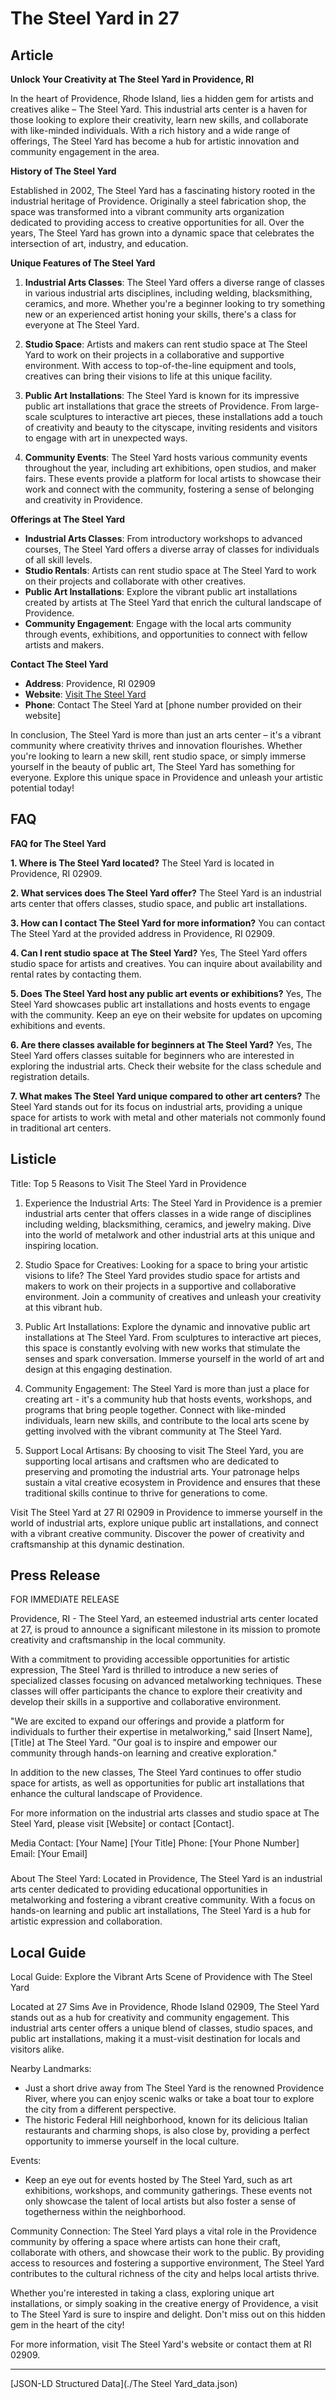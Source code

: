 # The Steel Yard in 27

## Article
**Unlock Your Creativity at The Steel Yard in Providence, RI**

In the heart of Providence, Rhode Island, lies a hidden gem for artists and creatives alike – The Steel Yard. This industrial arts center is a haven for those looking to explore their creativity, learn new skills, and collaborate with like-minded individuals. With a rich history and a wide range of offerings, The Steel Yard has become a hub for artistic innovation and community engagement in the area.

**History of The Steel Yard**

Established in 2002, The Steel Yard has a fascinating history rooted in the industrial heritage of Providence. Originally a steel fabrication shop, the space was transformed into a vibrant community arts organization dedicated to providing access to creative opportunities for all. Over the years, The Steel Yard has grown into a dynamic space that celebrates the intersection of art, industry, and education.

**Unique Features of The Steel Yard**

1. **Industrial Arts Classes**: The Steel Yard offers a diverse range of classes in various industrial arts disciplines, including welding, blacksmithing, ceramics, and more. Whether you're a beginner looking to try something new or an experienced artist honing your skills, there's a class for everyone at The Steel Yard.

2. **Studio Space**: Artists and makers can rent studio space at The Steel Yard to work on their projects in a collaborative and supportive environment. With access to top-of-the-line equipment and tools, creatives can bring their visions to life at this unique facility.

3. **Public Art Installations**: The Steel Yard is known for its impressive public art installations that grace the streets of Providence. From large-scale sculptures to interactive art pieces, these installations add a touch of creativity and beauty to the cityscape, inviting residents and visitors to engage with art in unexpected ways.

4. **Community Events**: The Steel Yard hosts various community events throughout the year, including art exhibitions, open studios, and maker fairs. These events provide a platform for local artists to showcase their work and connect with the community, fostering a sense of belonging and creativity in Providence.

**Offerings at The Steel Yard**

- **Industrial Arts Classes**: From introductory workshops to advanced courses, The Steel Yard offers a diverse array of classes for individuals of all skill levels.
- **Studio Rentals**: Artists can rent studio space at The Steel Yard to work on their projects and collaborate with other creatives.
- **Public Art Installations**: Explore the vibrant public art installations created by artists at The Steel Yard that enrich the cultural landscape of Providence.
- **Community Engagement**: Engage with the local arts community through events, exhibitions, and opportunities to connect with fellow artists and makers.

**Contact The Steel Yard**

- **Address**: Providence, RI 02909
- **Website**: [Visit The Steel Yard](www.thesteelyard.org)
- **Phone**: Contact The Steel Yard at [phone number provided on their website]

In conclusion, The Steel Yard is more than just an arts center – it's a vibrant community where creativity thrives and innovation flourishes. Whether you're looking to learn a new skill, rent studio space, or simply immerse yourself in the beauty of public art, The Steel Yard has something for everyone. Explore this unique space in Providence and unleash your artistic potential today!

## FAQ
**FAQ for The Steel Yard**

**1. Where is The Steel Yard located?**
   The Steel Yard is located in Providence, RI 02909.

**2. What services does The Steel Yard offer?**
   The Steel Yard is an industrial arts center that offers classes, studio space, and public art installations.

**3. How can I contact The Steel Yard for more information?**
   You can contact The Steel Yard at the provided address in Providence, RI 02909.

**4. Can I rent studio space at The Steel Yard?**
   Yes, The Steel Yard offers studio space for artists and creatives. You can inquire about availability and rental rates by contacting them.

**5. Does The Steel Yard host any public art events or exhibitions?**
   Yes, The Steel Yard showcases public art installations and hosts events to engage with the community. Keep an eye on their website for updates on upcoming exhibitions and events. 

**6. Are there classes available for beginners at The Steel Yard?**
   Yes, The Steel Yard offers classes suitable for beginners who are interested in exploring the industrial arts. Check their website for the class schedule and registration details.

**7. What makes The Steel Yard unique compared to other art centers?**
   The Steel Yard stands out for its focus on industrial arts, providing a unique space for artists to work with metal and other materials not commonly found in traditional art centers.

## Listicle
Title: Top 5 Reasons to Visit The Steel Yard in Providence

1. Experience the Industrial Arts: The Steel Yard in Providence is a premier industrial arts center that offers classes in a wide range of disciplines including welding, blacksmithing, ceramics, and jewelry making. Dive into the world of metalwork and other industrial arts at this unique and inspiring location.

2. Studio Space for Creatives: Looking for a space to bring your artistic visions to life? The Steel Yard provides studio space for artists and makers to work on their projects in a supportive and collaborative environment. Join a community of creatives and unleash your creativity at this vibrant hub.

3. Public Art Installations: Explore the dynamic and innovative public art installations at The Steel Yard. From sculptures to interactive art pieces, this space is constantly evolving with new works that stimulate the senses and spark conversation. Immerse yourself in the world of art and design at this engaging destination.

4. Community Engagement: The Steel Yard is more than just a place for creating art - it's a community hub that hosts events, workshops, and programs that bring people together. Connect with like-minded individuals, learn new skills, and contribute to the local arts scene by getting involved with the vibrant community at The Steel Yard.

5. Support Local Artisans: By choosing to visit The Steel Yard, you are supporting local artisans and craftsmen who are dedicated to preserving and promoting the industrial arts. Your patronage helps sustain a vital creative ecosystem in Providence and ensures that these traditional skills continue to thrive for generations to come.

Visit The Steel Yard at 27 RI 02909 in Providence to immerse yourself in the world of industrial arts, explore unique public art installations, and connect with a vibrant creative community. Discover the power of creativity and craftsmanship at this dynamic destination.

## Press Release
FOR IMMEDIATE RELEASE

Providence, RI - The Steel Yard, an esteemed industrial arts center located at 27, is proud to announce a significant milestone in its mission to promote creativity and craftsmanship in the local community. 

With a commitment to providing accessible opportunities for artistic expression, The Steel Yard is thrilled to introduce a new series of specialized classes focusing on advanced metalworking techniques. These classes will offer participants the chance to explore their creativity and develop their skills in a supportive and collaborative environment.

"We are excited to expand our offerings and provide a platform for individuals to further their expertise in metalworking," said [Insert Name], [Title] at The Steel Yard. "Our goal is to inspire and empower our community through hands-on learning and creative exploration."

In addition to the new classes, The Steel Yard continues to offer studio space for artists, as well as opportunities for public art installations that enhance the cultural landscape of Providence.

For more information on the industrial arts classes and studio space at The Steel Yard, please visit [Website] or contact [Contact]. 

Media Contact:
[Your Name]
[Your Title]
Phone: [Your Phone Number]
Email: [Your Email]

###

About The Steel Yard:
Located in Providence, The Steel Yard is an industrial arts center dedicated to providing educational opportunities in metalworking and fostering a vibrant creative community. With a focus on hands-on learning and public art installations, The Steel Yard is a hub for artistic expression and collaboration.

## Local Guide
Local Guide: Explore the Vibrant Arts Scene of Providence with The Steel Yard

Located at 27 Sims Ave in Providence, Rhode Island 02909, The Steel Yard stands out as a hub for creativity and community engagement. This industrial arts center offers a unique blend of classes, studio spaces, and public art installations, making it a must-visit destination for locals and visitors alike.

Nearby Landmarks:
- Just a short drive away from The Steel Yard is the renowned Providence River, where you can enjoy scenic walks or take a boat tour to explore the city from a different perspective.
- The historic Federal Hill neighborhood, known for its delicious Italian restaurants and charming shops, is also close by, providing a perfect opportunity to immerse yourself in the local culture.

Events:
- Keep an eye out for events hosted by The Steel Yard, such as art exhibitions, workshops, and community gatherings. These events not only showcase the talent of local artists but also foster a sense of togetherness within the neighborhood.

Community Connection:
The Steel Yard plays a vital role in the Providence community by offering a space where artists can hone their craft, collaborate with others, and showcase their work to the public. By providing access to resources and fostering a supportive environment, The Steel Yard contributes to the cultural richness of the city and helps local artists thrive.

Whether you're interested in taking a class, exploring unique art installations, or simply soaking in the creative energy of Providence, a visit to The Steel Yard is sure to inspire and delight. Don't miss out on this hidden gem in the heart of the city! 

For more information, visit The Steel Yard's website or contact them at RI 02909.


---

[JSON-LD Structured Data](./The Steel Yard_data.json)
